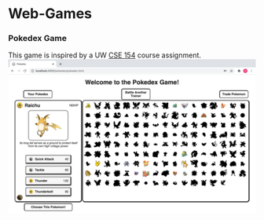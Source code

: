 # Web-Games
 
### Pokedex Game

This game is inspired by a UW [CSE 154](https://courses.cs.washington.edu/courses/cse154/20sp/index.html) course assignment. 
![Pokedex View](/screenshots/pokedex-view.png)
